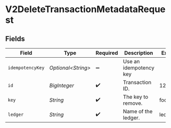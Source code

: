 # V2DeleteTransactionMetadataRequest


## Fields

| Field                  | Type                   | Required               | Description            | Example                |
| ---------------------- | ---------------------- | ---------------------- | ---------------------- | ---------------------- |
| `idempotencyKey`       | *Optional\<String>*    | :heavy_minus_sign:     | Use an idempotency key |                        |
| `id`                   | *BigInteger*           | :heavy_check_mark:     | Transaction ID.        | 1234                   |
| `key`                  | *String*               | :heavy_check_mark:     | The key to remove.     | foo                    |
| `ledger`               | *String*               | :heavy_check_mark:     | Name of the ledger.    | ledger001              |